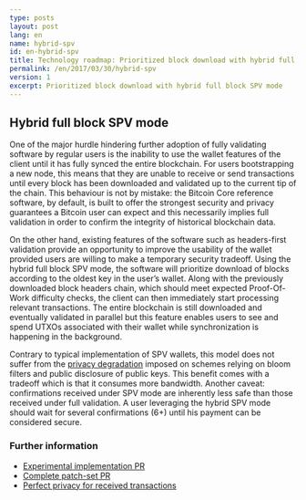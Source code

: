 ```yaml
---
type: posts
layout: post
lang: en
name: hybrid-spv
id: en-hybrid-spv
title: Technology roadmap: Prioritized block download with hybrid full block SPV mode
permalink: /en/2017/03/30/hybrid-spv
version: 1
excerpt: Prioritized block download with hybrid full block SPV mode
---
```


## Hybrid full block SPV mode

One of the major hurdle hindering further adoption of fully validating software by regular users is the inability to use the wallet features of the client until it has fully synced the entire blockchain. For users bootstrapping a new node, this means that they are unable to receive or send transactions until every block has been downloaded and validated up to the current tip of the chain. This behaviour is not by mistake: the Bitcoin Core reference software, by default, is built to offer the strongest security and privacy guarantees a Bitcoin user can expect and this necessarily implies full validation in order to confirm the integrity of historical blockchain data. 

On the other hand, existing features of the software such as headers-first validation provide an opportunity to improve the usability of the wallet provided users are willing to make a temporary security tradeoff. Using the hybrid full block SPV mode, the software will prioritize download of blocks according to the oldest key in the user’s wallet. Along with the previously downloaded block headers chain, which should meet expected Proof-Of-Work difficulty checks, the client can then immediately start processing relevant transactions. The entire blockchain is still downloaded and eventually validated in parallel but this feature enables users to see and spend UTXOs associated with their wallet while synchronization is happening in the background. 

Contrary to typical implementation of SPV wallets, this model does not suffer from the [privacy degradation](http://bitcoin.stackexchange.com/questions/37756/are-public-keys-and-their-corresponding-hash-values-both-added-to-a-bitcoinj-blo) imposed on schemes relying on bloom filters and public disclosure of public keys. This benefit comes with a tradeoff which is that it consumes more bandwidth. Another caveat: confirmations received under SPV mode are inherently less safe than those received under full validation. A user leveraging the hybrid SPV mode should wait for several confirmations (6+) until his payment can be considered secure. 

### Further information
  * [Experimental implementation PR](https://github.com/bitcoin/bitcoin/pull/9076)
  * [Complete patch-set PR](https://github.com/bitcoin/bitcoin/pull/9483)
  * [Perfect privacy for received transactions](https://bitcoin.org/en/bitcoin-core/features/privacy#perfect-privacy-for-received-transactions)
 
